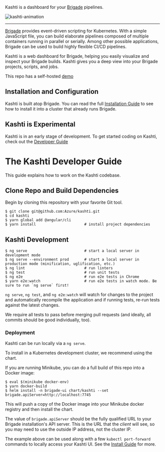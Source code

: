 Kashti is a dashboard for your [Brigade](https://github.com/azure/brigade) pipelines.

![kashti-animation](https://user-images.githubusercontent.com/686194/33646819-7d19d222-da06-11e7-8513-82e521fda608.gif)

---

[Brigade](//brigade.sh) provides event-driven scripting for Kubernetes. With a simple JavaScript
file, you can build elaborate pipelines composed of multiple containers running
in parallel or serially. Among other possible applications, Brigade can be used
to build highly flexible CI/CD pipelines.

Kashti is a web dashboard for Brigade, helping you easily visualize and inspect your
Brigade builds. Kashti gives you a deep view into your Brigade projects, scripts,
and jobs.

This repo has a self-hosted [demo](https://azure.github.io/kashti/)

## Installation and Configuration

Kashti is built atop Brigade. You can read the full [Installation Guide](docs/install.md) to see how to install it into a cluster that already runs Brigade.

## Kashti is Experimental

Kashti is in an early stage of development. To get started coding on Kashti, check out the [Developer Guide](docs/developers.md)

# The Kashti Developer Guide

This guide explains how to work on the Kashti codebase.

## Clone Repo and Build Dependencies

Begin by cloning this repository with your favorite Git tool.

```console
$ git clone git@github.com:Azure/kashti.git
$ cd kashti
$ yarn global add @angular/cli
$ yarn install                      # install project dependencies
```

## Kashti Development
```console
$ ng serve                          # start a local server in development mode
$ ng serve --environment prod       # start a local server in production mode (minification, uglification, etc.)
$ ng lint                           # run linters 
$ ng test                           # run unit tests
$ ng e2e                            # run e2e tests in Chrome
$ yarn e2e:watch                    # run e2e tests in watch mode. Be sure to run `ng serve` first!
```

`ng serve`, `ng test`, and `ng e2e:watch` will watch for changes to the project and automatically recompile the application and if running tests, re-run tests against the latest changes.

We require all tests to pass before merging pull requests (and ideally, all commits should be good individually, too).

### Deployment

Kashti can be run locally via a `ng serve`.

To install in a Kubernetes development cluster, we recommend using the chart.

If you are running Minikube, you can do a full build of this repo into a Docker
image:

```console
$ eval $(minikube docker-env)
$ yarn docker-build
$ helm install -n brigade-ui chart/kashti --set brigade.apiServer=http://localhost:7745
```

This will push a copy of the Docker image into your Minikube docker registry and
then install the chart.

The value of `brigade.apiServer` should be the fully qualified URL to your Brigade
installation's API server. This is the URL that the _client_ will see, so you
may need to use the outside IP address, not the cluster IP.

The example above can be used along with a few `kubectl port-forward` commands to
locally access your Kashti UI. See the [Install Guide](docs/install.md) for more.
